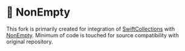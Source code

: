 # 🎁 NonEmpty

This fork is primarily created for integration of [SwiftCollections](https://github.com/apple/swift-collections/)  with [NonEmpty](https://github.com/pointfreeco/swift-nonempty).
Minimum of code is touched for source compatibility with original repository. 
